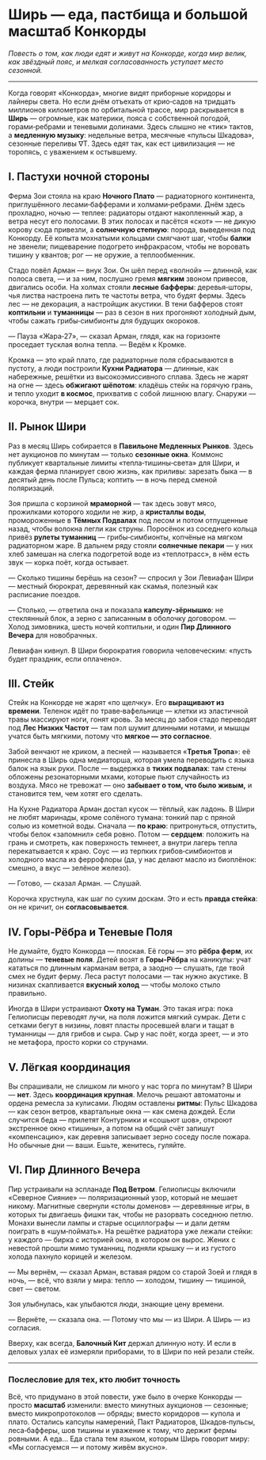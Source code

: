 # Ширь — еда, пастбища и большой масштаб Конкорды

*Повесть о том, как люди едят и живут на Конкорде, когда мир велик, как звёздный пояс, и мелкая согласованность уступает место сезонной.*

---

Когда говорят «Конкорда», многие видят приборные коридоры и лайнеры света. Но если днём отъехать от крио‑садов на тридцать миллионов километров по орбитальной трассе, мир раскрывается в **Ширь** — огромные, как материки, пояса с собственной погодой, горами‑ребрами и теневыми долинами. Здесь слышно не «тик» тактов, а **медленную музыку**: недельные ветра, месячные «пульсы Шкадова», сезонные переливы ∇T. Здесь едят так, как ест цивилизация — не торопясь, с уважением к остывшему.

## I. Пастухи ночной стороны

Ферма Зои стояла на краю **Ночного Плато** — радиаторного континента, приглушённого лесами‑бафферами и холмами‑ребрами. Днём здесь прохладно, ночью — теплее: радиаторы отдают накопленный жар, а ветра несут его полосами. В этих полосах и пасётся «скот» — не дикую корову сюда привезли, а **солнечную степную**: порода, выведенная под Конкорду. Её копыта мохнатыми кольцами смягчают шаг, чтобы **балки** не звенели; пищеварение подогрето инфракрасом, чтобы не воровать тишину у квантов; рог — не оружие, а теплообменник.

Стадо повёл Арман — внук Зои. Он шёл перед «волной» — длинной, как полоса света, — и за ним, послушно гремя **мягким** звоном привесов, двигались особи. На холмах стояли **лесные бафферы**: деревья‑шторы, чья листва настроена пить те частоты ветра, что будят фермы. Здесь лес — не декорация, а настройщик акустики. В тени бафферов стоят **коптильни** и **туманницы** — раз в сезон в них прогоняют холодный дым, чтобы сажать грибы‑симбионты для будущих окороков.

— Пауза «Жара‑27», — сказал Арман, глядя, как на горизонте проседает тусклая волна тепла. — Ведём к Кромке.

Кромка — это край плато, где радиаторные поля сбрасываются в пустоту, а люди построили **Кухни Радиатора** — длинные, как набережные, решётки из высокоэмиссивного сплава. Здесь не жарят на огне — здесь **обжигают шёпотом**: кладёшь стейк на горячую грань, и тепло уходит **в космос**, прихватив с собой лишнюю влагу. Снаружи — корочка, внутри — мерцает сок.

## II. Рынок Шири

Раз в месяц Ширь собирается в **Павильоне Медленных Рынков**. Здесь нет аукционов по минутам — только **сезонные окна**. Коммонс публикует квартальные лимиты «тепла‑тишины‑света» для Шири, и каждая ферма планирует свою жизнь, как приливы: зарезать быка — в десятый день после Пульса; коптить — в ночь перед сменой поляризаций.

Зоя пришла с корзиной **мраморной** — так здесь зовут мясо, прожилками которого ходили не жир, а **кристаллы воды**, промороженные в **Тёмных Подвалах** под лесом и потом отпущенные назад, чтобы волокна легли как струны. Поросёнок из соседнего кольца привёз **рулеты туманниц** — грибы‑симбионты, копчёные на мягком радиаторном жаре. В дальнем ряду стояли **солнечные пекари** — у них хлеб замешан на слегка подогретой воде из «теплотрасс», в нём есть звук — корка поёт, когда остывает.

— Сколько тишины берёшь на сезон? — спросил у Зои Левиафан Шири — местный бюрократ, деревянный как скамья, полезный как расписание поездов.

— Столько, — ответила она и показала **капсулу‑зёрнышко**: не стеклянный блок, а зерно с записанным в оболочку договором. — Холод зимовника, шесть ночей коптильни, и один **Пир Длинного Вечера** для новобрачных.

Левиафан кивнул. В Шири бюрократия говорила человеческим: «пусть будет праздник, если оплачено».

## III. Стейк

Стейк на Конкорде не жарят «по щелчку». Его **выращивают из времени**. Теленок идёт по траве‑вафельнице — клетки из эластичной травы массируют ноги, гонят кровь. За месяц до забоя стадо переводят под **Лес Низких Частот** — там пол шумит длинными нотами, и мышцы учатся быть мягкими, потому что **мягкое — это согласное**.

Забой венчают не криком, а песней — называется «**Третья Тропа**»: её принесла в Ширь одна медиаторша, которая умела переводить с языка балок на язык руки. После — выдержка в **тихих подвалах**: там стены обложены резонаторными мхами, которые пьют случайность из воздуха. Мясо не тревожат — оно **забывает о том, что было живым,** и становится тем, чем хотят его сделать.

На Кухне Радиатора Арман достал кусок — тёплый, как ладонь. В Шири не любят маринады, кроме солёного тумана: тонкий пар с пряной солью из кометной воды. Сначала — **по краю**: притронуться, отпустить, чтобы белок «запомнил» себя ровно. Потом — **сердцем**: положить на грань и смотреть, как поверхность темнеет, а внутри лагерь тепла перекатывается к краю. Соус — из терпких грибов‑симбионтов и холодного масла из феррофлоры (да, у нас делают масло из биоплёнок: смешно, а вкус — зелёное железо).

— Готово, — сказал Арман. — Слушай.

Корочка хрустнула, как шаг по сухим доскам. Это и есть **правда стейка**: он не кричит, он **согласовывается**.

## IV. Горы‑Рёбра и Теневые Поля

Не думайте, будто Конкорда — плоская. Её горы — это **рёбра ферм**, их долины — **теневые поля**. Детей возят в **Горы‑Рёбра** на каникулы: учат кататься по длинным карманам ветра, а заодно — слушать, где твой смех не будит ферму. Леса растут полосами — так нужно акустике. В низинах скапливается **вкусный холод** — чтобы молоко стыло правильно.

Иногда в Шири устраивают **Охоту на Туман**. Это такая игра: пока Гелиописцы переводят лучи, на поля ложится мягкий сумрак. Дети с сетками бегут в низины, ловят пласты просевшей влаги и тащат в туманницы — для грибов и сыра. Сыр у нас поёт, когда зреет, — и это не метафора, просто корки со струнами.

## V. Лёгкая координация

Вы спрашивали, не слишком ли много у нас торга по минутам? В Шири — **нет**. Здесь **координация крупная**. Мелочь решают автоматоны и ордена ремесла за кулисами. Людям оставлены **ритмы**: Пульс Шкадова — как сезон ветров, квартальные окна — как смена дождей. Если случится беда — прилетят Контурники и «сошьют шов», откроют экстренное окно «тишины», а потом на общий счёт запишут «компенсацию», как деревня записывает зерно соседу после пожара. Но обычные дни — ваши. Ешьте, женитесь, гуляйте.

## VI. Пир Длинного Вечера

Пир устраивали на эспланаде **Под Ветром**. Гелиописцы включили «Северное Сияние» — поляризационный узор, который не мешает никому. Магнитные свернули «столы доменов» — деревянные игры, в которых ты двигаешь фишки так, чтобы не разорвать соседнюю петлю. Монахи вынесли лампы и старые осциллографы — и дали детям поиграть в «шум‑поймать». На решётке радиатора уже лежали стейки: у каждого — бирка с историей окна, в котором он вырос. Жених с невестой прошли мимо туманниц, подняли крышку — и из густого холода пахнуло корицей и железом.

— Мы вернём, — сказал Арман, вставая рядом со старой Зоей и глядя в ночь, — всё, что взяли у мира: тепло — холодом, тишину — тишиной, свет — светом.

Зоя улыбнулась, как улыбаются люди, знающие цену времени.

— Вернёте, — сказала она. — Потому что мы — из Шири. А Ширь — из согласия.

Вверху, как всегда, **Балочный Кит** держал длинную ноту. И если в деловых узлах её измеряли приборами, то в Шири по ней резали стейк.

---

### Послесловие для тех, кто любит точность

Всё, что придумано в этой повести, уже было в очерке Конкорды — просто **масштаб** изменили: вместо минутных аукционов — сезонные; вместо микропротоколов — обряды; вместо коридоров — купола и плато. Остались капсулы намерений, Пакт Радиаторов, Шкадов‑пульсы, леса‑бафферы, шов тишины и уважение к тому, что держит фермы ровными. А еда… Еда стала тем языком, которым Ширь говорит миру: «Мы согласуемся — и потому живём вкусно».
